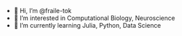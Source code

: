 - 👋 Hi, I’m @fraile-tok
- 👀 I’m interested in Computational Biology, Neuroscience
- 🌱 I’m currently learning Julia, Python, Data Science
